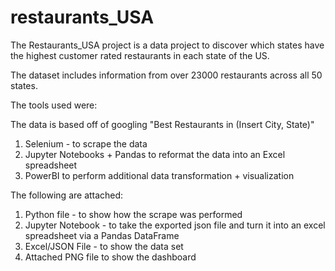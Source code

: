 # restaurants_USA

The Restaurants_USA project is a data project to discover which states have the highest customer rated restaurants in each state of the US. 

The dataset includes information from over 23000 restaurants across all 50 states.

The tools used were:

The data is based off of googling "Best Restaurants in (Insert City, State)"

1) Selenium - to scrape the data
2) Jupyter Notebooks + Pandas to reformat the data into an Excel spreadsheet
3) PowerBI to perform additional data transformation + visualization

The following are attached:
1) Python file - to show how the scrape was performed
2) Jupyter Notebook - to take the exported json file and turn it into an excel spreadsheet via a Pandas DataFrame
3) Excel/JSON File - to show the data set
4) Attached PNG file to show the dashboard

